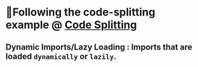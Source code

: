 # :whale:Following the code-splitting example @ [Code Splitting](https://webpack.js.org/guides/code-splitting)

## Dynamic Imports/Lazy Loading : Imports that are loaded `dynamically` or `lazily`.  
